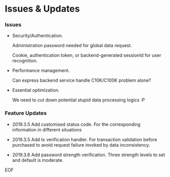  # Issues & Updates

### Issues
- Security/Authentication.

  Administration password needed for global data request.

  Cookie, authentication token, or backend-generated sessionId for user recognition.

- Performance management.

  Can express backend service handle C10K/C100K problem alone?

- Essential optimization.

  We need to cut down potential stupid data processing logics :P

### Feature Updates
- 2019.3.5 Add customised status code.
	For the corresponding information in different situations

- 2019.3.5 Add tx verification handler.
	For transaction validation before purchased to avoid request failure invoked by data inconsistency.

- 2019.3.6 Add password strength verification.
	Three strength levels to set and default is moderate.

EOF